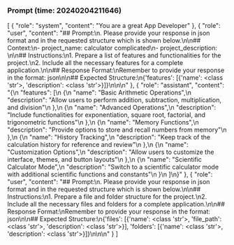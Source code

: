 ### Prompt (time: 20240204211646)

[
    {
        "role": "system",
        "content": "You are a great App Developer"
    },
    {
        "role": "user",
        "content": "## Prompt:\n. Please provide your response in json format and in the requested structure which is shown below.\n\n## Context:\n- project_name: calculator complicated\n- project_description: \n\n## Instructions:\n1. Prepare a list of features and functionalities for the project.\n2. Include all the necessary features for a complete application.\n\n## Response Format:\nRemember to provide your response in the format: json\n\n## Expected Structure:\n{'features': [{'name': <class 'str'>, 'description': <class 'str'>}]}\n\n\n"
    },
    {
        "role": "assistant",
        "content": "{\n  \"features\": [\n    {\n      \"name\": \"Basic Arithmetic Operations\",\n      \"description\": \"Allow users to perform addition, subtraction, multiplication, and division\"\n    },\n    {\n      \"name\": \"Advanced Operations\",\n      \"description\": \"Include functionalities for exponentiation, square root, factorial, and trigonometric functions\"\n    },\n    {\n      \"name\": \"Memory Functions\",\n      \"description\": \"Provide options to store and recall numbers from memory\"\n    },\n    {\n      \"name\": \"History Tracking\",\n      \"description\": \"Keep track of the calculation history for reference and review\"\n    },\n    {\n      \"name\": \"Customization Options\",\n      \"description\": \"Allow users to customize the interface, themes, and button layouts\"\n    },\n    {\n      \"name\": \"Scientific Calculator Mode\",\n      \"description\": \"Switch to a scientific calculator mode with additional scientific functions and constants\"\n    }\n  ]\n}"
    },
    {
        "role": "user",
        "content": "## Prompt:\n. Please provide your response in json format and in the requested structure which is shown below.\n\n## Instructions:\n1. Prepare a file and folder structure for the project.\n2. Include all the necessary files and folders for a complete application.\n\n## Response Format:\nRemember to provide your response in the format: json\n\n## Expected Structure:\n{'files': [{'name': <class 'str'>, 'file_path': <class 'str'>, 'description': <class 'str'>}], 'folders': [{'name': <class 'str'>, 'description': <class 'str'>}]}\n\n\n"
    }
]